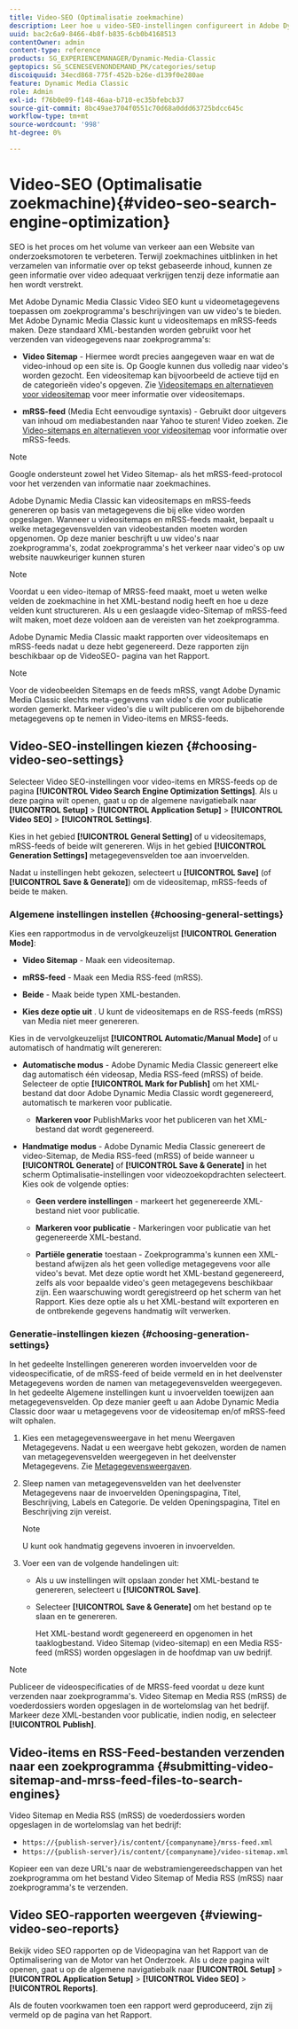 ```yaml
---
title: Video-SEO (Optimalisatie zoekmachine)
description: Leer hoe u video-SEO-instellingen configureert in Adobe Dynamic Media Classic.
uuid: bac2c6a9-8466-4b8f-b835-6cb0b4168513
contentOwner: admin
content-type: reference
products: SG_EXPERIENCEMANAGER/Dynamic-Media-Classic
geptopics: SG_SCENESEVENONDEMAND_PK/categories/setup
discoiquuid: 34ecd868-775f-452b-b26e-d139f0e280ae
feature: Dynamic Media Classic
role: Admin
exl-id: f76b0e09-f148-46aa-b710-ec35bfebcb37
source-git-commit: 8bc49ae3704f0551c70d68a0ddd63725bdcc645c
workflow-type: tm+mt
source-wordcount: '998'
ht-degree: 0%

---
```


# Video-SEO (Optimalisatie zoekmachine){#video-seo-search-engine-optimization}

SEO is het proces om het volume van verkeer aan een Website van onderzoeksmotoren te verbeteren. Terwijl zoekmachines uitblinken in het verzamelen van informatie over op tekst gebaseerde inhoud, kunnen ze geen informatie over video adequaat verkrijgen tenzij deze informatie aan hen wordt verstrekt.

Met Adobe Dynamic Media Classic Video SEO kunt u videometagegevens toepassen om zoekprogramma&#39;s beschrijvingen van uw video&#39;s te bieden. Met Adobe Dynamic Media Classic kunt u videositemaps en mRSS-feeds maken. Deze standaard XML-bestanden worden gebruikt voor het verzenden van videogegevens naar zoekprogramma&#39;s:

* **Video Sitemap**  - Hiermee wordt precies aangegeven waar en wat de video-inhoud op een site is. Op Google kunnen dus volledig naar video&#39;s worden gezocht. Een videositemap kan bijvoorbeeld de actieve tijd en de categorieën video&#39;s opgeven. Zie [Videositemaps en alternatieven voor videositemap](https://developers.google.com/search/docs/advanced/sitemaps/video-sitemaps?visit_id=637558394348624754-567115452&amp;rd=1) voor meer informatie over videositemaps.

* **mRSS-feed**  (Media Echt eenvoudige syntaxis) - Gebruikt door uitgevers van inhoud om mediabestanden naar Yahoo te sturen! Video zoeken. Zie [Video-sitemaps en alternatieven voor videositemap](https://developers.google.com/search/docs/advanced/sitemaps/video-sitemaps?visit_id=637558394348624754-567115452&amp;rd=1) voor informatie over mRSS-feeds.

>[!NOTE]
>
>Google ondersteunt zowel het Video Sitemap- als het mRSS-feed-protocol voor het verzenden van informatie naar zoekmachines.

Adobe Dynamic Media Classic kan videositemaps en mRSS-feeds genereren op basis van metagegevens die bij elke video worden opgeslagen. Wanneer u videositemaps en mRSS-feeds maakt, bepaalt u welke metagegevensvelden van videobestanden moeten worden opgenomen. Op deze manier beschrijft u uw video&#39;s naar zoekprogramma&#39;s, zodat zoekprogramma&#39;s het verkeer naar video&#39;s op uw website nauwkeuriger kunnen sturen

>[!NOTE]
>
>Voordat u een video-itemap of MRSS-feed maakt, moet u weten welke velden de zoekmachine in het XML-bestand nodig heeft en hoe u deze velden kunt structureren. Als u een geslaagde video-Sitemap of mRSS-feed wilt maken, moet deze voldoen aan de vereisten van het zoekprogramma.

Adobe Dynamic Media Classic maakt rapporten over videositemaps en mRSS-feeds nadat u deze hebt gegenereerd. Deze rapporten zijn beschikbaar op de VideoSEO- pagina van het Rapport.

>[!NOTE]
>
>Voor de videobeelden Sitemaps en de feeds mRSS, vangt Adobe Dynamic Media Classic slechts meta-gegevens van video&#39;s die voor publicatie worden gemerkt. Markeer video&#39;s die u wilt publiceren om de bijbehorende metagegevens op te nemen in Video-items en MRSS-feeds.

## Video-SEO-instellingen kiezen {#choosing-video-seo-settings}

Selecteer Video SEO-instellingen voor video-items en MRSS-feeds op de pagina **[!UICONTROL Video Search Engine Optimization Settings]**. Als u deze pagina wilt openen, gaat u op de algemene navigatiebalk naar **[!UICONTROL Setup]** > **[!UICONTROL Application Setup]** > **[!UICONTROL Video SEO]** > **[!UICONTROL Settings]**.

Kies in het gebied **[!UICONTROL General Setting]** of u videositemaps, mRSS-feeds of beide wilt genereren. Wijs in het gebied **[!UICONTROL Generation Settings]** metagegevensvelden toe aan invoervelden.

Nadat u instellingen hebt gekozen, selecteert u **[!UICONTROL Save]** (of **[!UICONTROL Save & Generate]**) om de videositemap, mRSS-feeds of beide te maken.

### Algemene instellingen instellen {#choosing-general-settings}

Kies een rapportmodus in de vervolgkeuzelijst **[!UICONTROL Generation Mode]**:

* **Video Sitemap**  - Maak een videositemap.

* **mRSS-feed**  - Maak een Media RSS-feed (mRSS).

* **Beide**  - Maak beide typen XML-bestanden.

* **Kies deze optie uit** . U kunt de videositemaps en de RSS-feeds (mRSS) van Media niet meer genereren.

Kies in de vervolgkeuzelijst **[!UICONTROL Automatic/Manual Mode]** of u automatisch of handmatig wilt genereren:

* **Automatische modus**  - Adobe Dynamic Media Classic genereert elke dag automatisch één videosap, Media RSS-feed (mRSS) of beide. Selecteer de optie **[!UICONTROL Mark for Publish]** om het XML-bestand dat door Adobe Dynamic Media Classic wordt gegenereerd, automatisch te markeren voor publicatie.

   * **Markeren voor** PublishMarks voor het publiceren van het XML-bestand dat wordt gegenereerd.

* **Handmatige modus**  - Adobe Dynamic Media Classic genereert de video-Sitemap, de Media RSS-feed (mRSS) of beide wanneer u  **[!UICONTROL Generate]** of  **[!UICONTROL Save & Generate]** in het scherm Optimalisatie-instellingen voor videozoekopdrachten selecteert. Kies ook de volgende opties:

   * **Geen verdere instellingen**  - markeert het gegenereerde XML-bestand niet voor publicatie.

   * **Markeren voor publicatie**  - Markeringen voor publicatie van het gegenereerde XML-bestand.

   * **Partiële generatie**  toestaan - Zoekprogramma&#39;s kunnen een XML-bestand afwijzen als het geen volledige metagegevens voor alle video&#39;s bevat. Met deze optie wordt het XML-bestand gegenereerd, zelfs als voor bepaalde video&#39;s geen metagegevens beschikbaar zijn. Een waarschuwing wordt geregistreerd op het scherm van het Rapport. Kies deze optie als u het XML-bestand wilt exporteren en de ontbrekende gegevens handmatig wilt verwerken.

### Generatie-instellingen kiezen {#choosing-generation-settings}

In het gedeelte Instellingen genereren worden invoervelden voor de videospecificatie, of de mRSS-feed of beide vermeld en in het deelvenster Metagegevens worden de namen van metagegevensvelden weergegeven. In het gedeelte Algemene instellingen kunt u invoervelden toewijzen aan metagegevensvelden. Op deze manier geeft u aan Adobe Dynamic Media Classic door waar u metagegevens voor de videositemap en/of mRSS-feed wilt ophalen.

1. Kies een metagegevensweergave in het menu Weergaven Metagegevens. Nadat u een weergave hebt gekozen, worden de namen van metagegevensvelden weergegeven in het deelvenster Metagegevens.
Zie [Metagegevensweergaven](application-setup.md#metadata_views).
1. Sleep namen van metagegevensvelden van het deelvenster Metagegevens naar de invoervelden Openingspagina, Titel, Beschrijving, Labels en Categorie. De velden Openingspagina, Titel en Beschrijving zijn vereist.

   >[!NOTE]
   >
   >U kunt ook handmatig gegevens invoeren in invoervelden.

1. Voer een van de volgende handelingen uit:

   * Als u uw instellingen wilt opslaan zonder het XML-bestand te genereren, selecteert u **[!UICONTROL Save]**.
   * Selecteer **[!UICONTROL Save & Generate]** om het bestand op te slaan en te genereren.

      Het XML-bestand wordt gegenereerd en opgenomen in het taaklogbestand. Video Sitemap (video-sitemap) en een Media RSS-feed (mRSS) worden opgeslagen in de hoofdmap van uw bedrijf.

>[!NOTE]
>
>Publiceer de videospecificaties of de MRSS-feed voordat u deze kunt verzenden naar zoekprogramma&#39;s. Video Sitemap en Media RSS (mRSS) de voederdossiers worden opgeslagen in de wortelomslag van het bedrijf. Markeer deze XML-bestanden voor publicatie, indien nodig, en selecteer **[!UICONTROL Publish]**.

## Video-items en RSS-Feed-bestanden verzenden naar een zoekprogramma {#submitting-video-sitemap-and-mrss-feed-files-to-search-engines}

Video Sitemap en Media RSS (mRSS) de voederdossiers worden opgeslagen in de wortelomslag van het bedrijf:

* `https://{publish-server}/is/content/{companyname}/mrss-feed.xml`
* `https://{publish-server}/is/content/{companyname}/video-sitemap.xml`

Kopieer een van deze URL&#39;s naar de webstramiengereedschappen van het zoekprogramma om het bestand Video Sitemap of Media RSS (mRSS) naar zoekprogramma&#39;s te verzenden.

## Video SEO-rapporten weergeven {#viewing-video-seo-reports}

Bekijk video SEO rapporten op de Videopagina van het Rapport van de Optimalisering van de Motor van het Onderzoek. Als u deze pagina wilt openen, gaat u op de algemene navigatiebalk naar **[!UICONTROL Setup]** > **[!UICONTROL Application Setup]** > **[!UICONTROL Video SEO]** > **[!UICONTROL Reports]**.

Als de fouten voorkwamen toen een rapport werd geproduceerd, zijn zij vermeld op de pagina van het Rapport.
